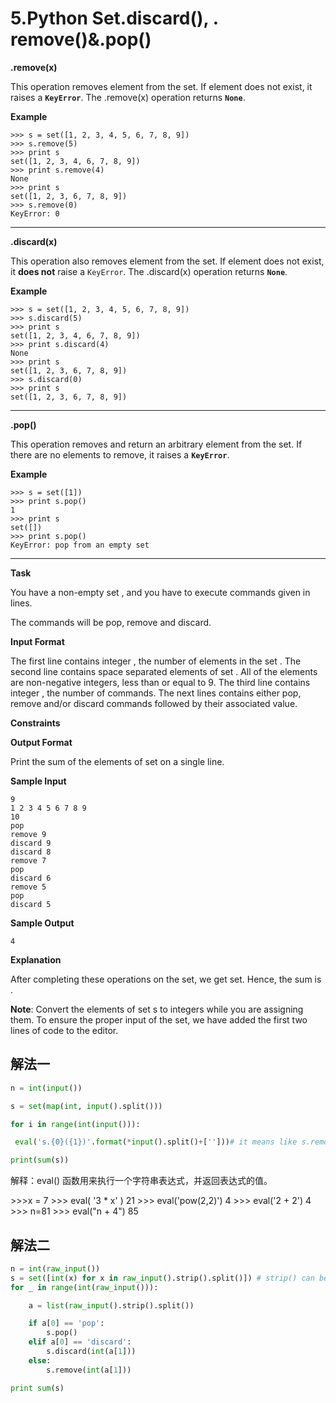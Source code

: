 # 5.Python Set.discard(), . remove()&.pop()

**.remove(x)**

This operation removes element  from the set. 
If element  does not exist, it raises a **`KeyError`**.
The .remove(x) operation returns **`None`**.

**Example**

    >>> s = set([1, 2, 3, 4, 5, 6, 7, 8, 9])
    >>> s.remove(5)
    >>> print s
    set([1, 2, 3, 4, 6, 7, 8, 9])
    >>> print s.remove(4)
    None
    >>> print s
    set([1, 2, 3, 6, 7, 8, 9])
    >>> s.remove(0)
    KeyError: 0

---

**.discard(x)**

This operation also removes element  from the set. 
If element  does not exist, it **does not** raise a `KeyError`.
The .discard(x) operation returns **`None`**.

**Example**

    >>> s = set([1, 2, 3, 4, 5, 6, 7, 8, 9])
    >>> s.discard(5)
    >>> print s
    set([1, 2, 3, 4, 6, 7, 8, 9])
    >>> print s.discard(4)
    None
    >>> print s
    set([1, 2, 3, 6, 7, 8, 9])
    >>> s.discard(0)
    >>> print s
    set([1, 2, 3, 6, 7, 8, 9])

---

**.pop()**

This operation removes and return an arbitrary element from the set. 
If there are no elements to remove, it raises a **`KeyError`**.

**Example**

    >>> s = set([1])
    >>> print s.pop()
    1
    >>> print s
    set([])
    >>> print s.pop()
    KeyError: pop from an empty set

---

**Task**

You have a non-empty set , and you have to execute  commands given in  lines.

The commands will be pop, remove and discard.

**Input Format**

The first line contains integer , the number of elements in the set . 
The second line contains  space separated elements of set . All of the elements are non-negative integers, less than or equal to 9\. 
The third line contains integer , the number of commands.
The next  lines contains either pop, remove and/or discard commands followed by their associated value.

**Constraints**

**Output Format**

Print the sum of the elements of set  on a single line.

**Sample Input**

```
9
1 2 3 4 5 6 7 8 9
10
pop
remove 9
discard 9
discard 8
remove 7
pop 
discard 6
remove 5
pop 
discard 5

```

**Sample Output**

```
4

```

**Explanation**

After completing these  operations on the set, we get set. Hence, the sum is .

**Note**: Convert the elements of set s to integers while you are assigning them. To ensure the proper input of the set, we have added the first two lines of code to the editor.

## 解法一

```python
n = int(input())

s = set(map(int, input().split()))

for i in range(int(input())):

 eval('s.{0}({1})'.format(*input().split()+['']))# it means like s.remove(9)

print(sum(s))
```

解释：eval() 函数用来执行一个字符串表达式，并返回表达式的值。

\>\>\>x = 7 \>\>\> eval( '3 \* x' ) 21 \>\>\> eval('pow(2,2)') 4 \>\>\> eval('2 + 2') 4 \>\>\> n=81 \>\>\> eval("n + 4") 85

## 解法二

```python
n = int(raw_input())
s = set([int(x) for x in raw_input().strip().split()]) # strip() can be added or not added, both OK
for _ in range(int(raw_input())):

    a = list(raw_input().strip().split())

    if a[0] == 'pop':
        s.pop()
    elif a[0] == 'discard':
        s.discard(int(a[1]))
    else:
        s.remove(int(a[1]))

print sum(s)    
```